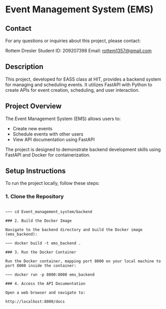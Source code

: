 # Event Management System (EMS)

## Contact
For any questions or inquiries about this project, please contact:

  Rottem Dresler
  Student ID: 209207398
  Email: rottem1357@gmail.com

## Description

This project, developed for EASS class at HIT,
provides a backend system for managing and scheduling events. It utilizes FastAPI with Python to create APIs for event creation, scheduling, and user interaction.

## Project Overview

The Event Management System (EMS) allows users to:
- Create new events
- Schedule events with other users
- View API documentation using FastAPI

The project is designed to demonstrate backend development skills using FastAPI and Docker for containerization.

## Setup Instructions

To run the project locally, follow these steps:

### 1. Clone the Repository

~~~ git clone https://github.com/EASS-HIT-PART-A-2024-CLASS-V/Event_management_system.git

~~~ cd Event_management_system/backend

### 2. Build the Docker Image

Navigate to the backend directory and build the Docker image (ems_backend):

~~~ docker build -t ems_backend .

### 3. Run the Docker Container

Run the Docker container, mapping port 8000 on your local machine to port 8000 inside the container:

~~~ docker run -p 8000:8000 ems_backend

### 4. Access the API Documentation

Open a web browser and navigate to:

http://localhost:8000/docs


